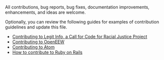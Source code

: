 All contributions, bug reports, bug fixes, documentation improvements, enhancements, and ideas are welcome.

Optionally, you can review the following guides for examples of contribution guidelines and update this file.

- [Contributing to Legit Info, a Call for Code for Racial Justice Project](link_to_contributing_guide)
- [Contributing to OpenEEW](link_to_contributing_guide)
- [Contributing to Atom](link_to_contributing_guide)
- [How to contribute to Ruby on Rails](link_to_contributing_guide)
